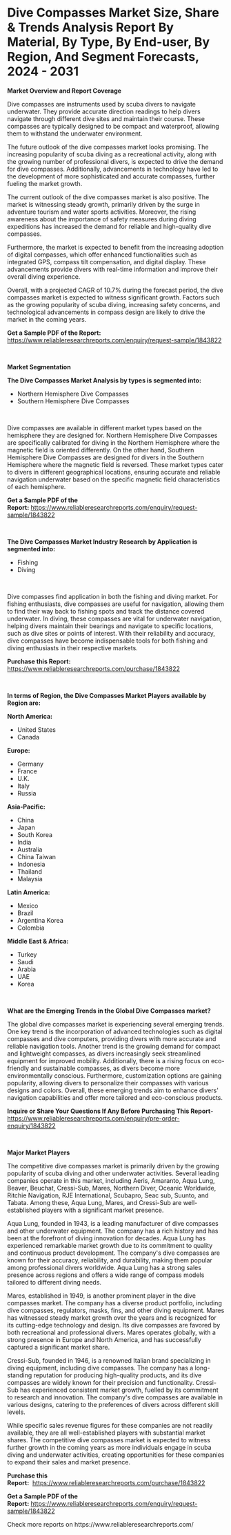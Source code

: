 <p><h1>Dive Compasses Market Size, Share & Trends Analysis Report By Material, By Type, By End-user, By Region, And Segment Forecasts, 2024 - 2031</h1></p><p><strong>Market Overview and Report Coverage</strong></p>
<p><p>Dive compasses are instruments used by scuba divers to navigate underwater. They provide accurate direction readings to help divers navigate through different dive sites and maintain their course. These compasses are typically designed to be compact and waterproof, allowing them to withstand the underwater environment.</p><p>The future outlook of the dive compasses market looks promising. The increasing popularity of scuba diving as a recreational activity, along with the growing number of professional divers, is expected to drive the demand for dive compasses. Additionally, advancements in technology have led to the development of more sophisticated and accurate compasses, further fueling the market growth.</p><p>The current outlook of the dive compasses market is also positive. The market is witnessing steady growth, primarily driven by the surge in adventure tourism and water sports activities. Moreover, the rising awareness about the importance of safety measures during diving expeditions has increased the demand for reliable and high-quality dive compasses.</p><p>Furthermore, the market is expected to benefit from the increasing adoption of digital compasses, which offer enhanced functionalities such as integrated GPS, compass tilt compensation, and digital display. These advancements provide divers with real-time information and improve their overall diving experience.</p><p>Overall, with a projected CAGR of 10.7% during the forecast period, the dive compasses market is expected to witness significant growth. Factors such as the growing popularity of scuba diving, increasing safety concerns, and technological advancements in compass design are likely to drive the market in the coming years.</p></p>
<p><strong>Get a Sample PDF of the Report:</strong> <a href="https://www.reliableresearchreports.com/enquiry/request-sample/1843822">https://www.reliableresearchreports.com/enquiry/request-sample/1843822</a></p>
<p>&nbsp;</p>
<p><strong>Market Segmentation</strong></p>
<p><strong>The Dive Compasses Market Analysis by types is segmented into:</strong></p>
<p><ul><li>Northern Hemisphere Dive Compasses</li><li>Southern Hemisphere Dive Compasses</li></ul></p>
<p>&nbsp;</p>
<p><p>Dive compasses are available in different market types based on the hemisphere they are designed for. Northern Hemisphere Dive Compasses are specifically calibrated for diving in the Northern Hemisphere where the magnetic field is oriented differently. On the other hand, Southern Hemisphere Dive Compasses are designed for divers in the Southern Hemisphere where the magnetic field is reversed. These market types cater to divers in different geographical locations, ensuring accurate and reliable navigation underwater based on the specific magnetic field characteristics of each hemisphere.</p></p>
<p><strong>Get a Sample PDF of the Report:</strong>&nbsp;<a href="https://www.reliableresearchreports.com/enquiry/request-sample/1843822">https://www.reliableresearchreports.com/enquiry/request-sample/1843822</a></p>
<p>&nbsp;</p>
<p><strong>The Dive Compasses Market Industry Research by Application is segmented into:</strong></p>
<p><ul><li>Fishing</li><li>Diving</li></ul></p>
<p>&nbsp;</p>
<p><p>Dive compasses find application in both the fishing and diving market. For fishing enthusiasts, dive compasses are useful for navigation, allowing them to find their way back to fishing spots and track the distance covered underwater. In diving, these compasses are vital for underwater navigation, helping divers maintain their bearings and navigate to specific locations, such as dive sites or points of interest. With their reliability and accuracy, dive compasses have become indispensable tools for both fishing and diving enthusiasts in their respective markets.</p></p>
<p><strong>Purchase this Report:</strong>&nbsp; <a href="https://www.reliableresearchreports.com/purchase/1843822">https://www.reliableresearchreports.com/purchase/1843822</a></p>
<p>&nbsp;</p>
<p><strong>In terms of Region, the Dive Compasses Market Players available by Region are:</strong></p>
<p>
    <p> <strong> North America: </strong>
        <ul>
            <li>United States</li>
            <li>Canada</li>
        </ul>
        </p> 
    <p> <strong> Europe: </strong>
        <ul>
            <li>Germany</li>
            <li>France</li>
            <li>U.K.</li>
            <li>Italy</li>
            <li>Russia</li>
        </ul>
        </p> 
    <p> <strong> Asia-Pacific: </strong>
        <ul>
            <li>China</li>
            <li>Japan</li>
            <li>South Korea</li>
            <li>India</li>
            <li>Australia</li>
            <li>China Taiwan</li>
            <li>Indonesia</li>
            <li>Thailand</li>
            <li>Malaysia</li>
        </ul>
        </p> 
    <p> <strong> Latin America: </strong>
        <ul>
            <li>Mexico</li>
            <li>Brazil</li>
            <li>Argentina Korea</li>
            <li>Colombia</li>
        </ul>
        </p> 
    <p> <strong> Middle East & Africa: </strong>
        <ul>
            <li>Turkey</li>
            <li>Saudi</li>
            <li>Arabia</li>
            <li>UAE</li>
            <li>Korea</li>
        </ul>
    </p>
    </p>
<p>&nbsp;</p>
<p><strong>What are the Emerging Trends in the Global Dive Compasses market?</strong></p>
<p><p>The global dive compasses market is experiencing several emerging trends. One key trend is the incorporation of advanced technologies such as digital compasses and dive computers, providing divers with more accurate and reliable navigation tools. Another trend is the growing demand for compact and lightweight compasses, as divers increasingly seek streamlined equipment for improved mobility. Additionally, there is a rising focus on eco-friendly and sustainable compasses, as divers become more environmentally conscious. Furthermore, customization options are gaining popularity, allowing divers to personalize their compasses with various designs and colors. Overall, these emerging trends aim to enhance divers' navigation capabilities and offer more tailored and eco-conscious products.</p></p>
<p><strong>Inquire or Share Your Questions If Any Before Purchasing This Report</strong>- <a href="https://www.reliableresearchreports.com/enquiry/pre-order-enquiry/1843822">https://www.reliableresearchreports.com/enquiry/pre-order-enquiry/1843822</a></p>
<p>&nbsp;</p>
<p><strong>Major Market Players</strong></p>
<p><p>The competitive dive compasses market is primarily driven by the growing popularity of scuba diving and other underwater activities. Several leading companies operate in this market, including Aeris, Amaranto, Aqua Lung, Beaver, Beuchat, Cressi-Sub, Mares, Northern Diver, Oceanic Worldwide, Ritchie Navigation, RJE International, Scubapro, Seac sub, Suunto, and Tabata. Among these, Aqua Lung, Mares, and Cressi-Sub are well-established players with a significant market presence.</p><p>Aqua Lung, founded in 1943, is a leading manufacturer of dive compasses and other underwater equipment. The company has a rich history and has been at the forefront of diving innovation for decades. Aqua Lung has experienced remarkable market growth due to its commitment to quality and continuous product development. The company's dive compasses are known for their accuracy, reliability, and durability, making them popular among professional divers worldwide. Aqua Lung has a strong sales presence across regions and offers a wide range of compass models tailored to different diving needs.</p><p>Mares, established in 1949, is another prominent player in the dive compasses market. The company has a diverse product portfolio, including dive compasses, regulators, masks, fins, and other diving equipment. Mares has witnessed steady market growth over the years and is recognized for its cutting-edge technology and design. Its dive compasses are favored by both recreational and professional divers. Mares operates globally, with a strong presence in Europe and North America, and has successfully captured a significant market share.</p><p>Cressi-Sub, founded in 1946, is a renowned Italian brand specializing in diving equipment, including dive compasses. The company has a long-standing reputation for producing high-quality products, and its dive compasses are widely known for their precision and functionality. Cressi-Sub has experienced consistent market growth, fuelled by its commitment to research and innovation. The company's dive compasses are available in various designs, catering to the preferences of divers across different skill levels.</p><p>While specific sales revenue figures for these companies are not readily available, they are all well-established players with substantial market shares. The competitive dive compasses market is expected to witness further growth in the coming years as more individuals engage in scuba diving and underwater activities, creating opportunities for these companies to expand their sales and market presence.</p></p>
<p><strong>Purchase this Report:</strong>&nbsp;&nbsp;<a href="https://www.reliableresearchreports.com/purchase/1843822">https://www.reliableresearchreports.com/purchase/1843822</a></p>
<p></p>
<p><strong>Get a Sample PDF of the Report:</strong>&nbsp;<a href="https://www.reliableresearchreports.com/enquiry/request-sample/1843822">https://www.reliableresearchreports.com/enquiry/request-sample/1843822</a></p>
<p>Check more reports on https://www.reliableresearchreports.com/</p>
